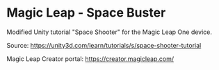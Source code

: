 # Magic Leap - Space Buster
Modified Unity tutorial "Space Shooter" for the Magic Leap One device.

Source: https://unity3d.com/learn/tutorials/s/space-shooter-tutorial

Magic Leap Creator portal: https://creator.magicleap.com/